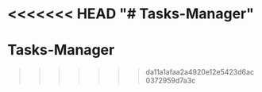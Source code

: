 <<<<<<< HEAD
"# Tasks-Manager" 
=======
# Tasks-Manager
>>>>>>> da11a1afaa2a4920e12e5423d6ac0372959d7a3c
